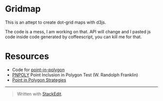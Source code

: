 Gridmap
=======

This is an attept to create dot-grid maps with d3js.

The code is a mess, I am working on that.
API will change and I pasted js code inside code generated by coffeescript, you can kill me for that.

# Resources

- Code for [point-in-polygon](https://github.com/substack/point-in-polygon/blob/master/index.js)
-  [PNPOLY](http://www.ecse.rpi.edu/Homepages/wrf/Research/Short_Notes/pnpoly.html) Point Inclusion in Polygon Test (W. Randolph Franklin)
- [Point in Polygon Strategies](http://erich.realtimerendering.com/ptinpoly/)

------

> Written with [StackEdit](https://stackedit.io/).